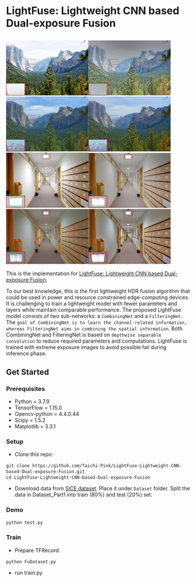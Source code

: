 # LightFuse: Lightweight CNN based Dual-exposure Fusion
## 
<img src="https://github.com/Taichi-Pink/LightFuse-Lightweight-CNN-based-Dual-exposure-Fusion/blob/main/exposure_fusion/272_deepfuse.png" width="225"><img src="https://github.com/Taichi-Pink/LightFuse-Lightweight-CNN-based-Dual-exposure-Fusion/blob/main/exposure_fusion/272_exposure.png" width="225"><img src="https://github.com/Taichi-Pink/LightFuse-Lightweight-CNN-based-Dual-exposure-Fusion/blob/main/exposure_fusion/272_our.png" width="225"><img src="https://github.com/Taichi-Pink/LightFuse-Lightweight-CNN-based-Dual-exposure-Fusion/blob/main/exposure_fusion/272_label.png" width="225">
<img src="https://github.com/Taichi-Pink/LightFuse-Lightweight-CNN-based-Dual-exposure-Fusion/blob/main/exposure_fusion/13_deepfuse.png" width="225"><img src="https://github.com/Taichi-Pink/LightFuse-Lightweight-CNN-based-Dual-exposure-Fusion/blob/main/exposure_fusion/13_exposure.png" width="225"><img src="https://github.com/Taichi-Pink/LightFuse-Lightweight-CNN-based-Dual-exposure-Fusion/blob/main/exposure_fusion/13_our.png" width="225"><img src="https://github.com/Taichi-Pink/LightFuse-Lightweight-CNN-based-Dual-exposure-Fusion/blob/main/exposure_fusion/13_label.png" width="225">


This is the implementation for [LightFuse: Lightweight CNN based Dual-exposure Fusion]().

To our best knowledge, this is the first lightweight HDR fusion algorithm that could be used in power and resource constrained edge-computing devices. It is challenging to train a lightweight model with fewer parameters and layers while maintain comparable performance. The proposed LightFuse model consists of two sub-networks: a ```CombiningNet``` and a ```FilteringNet```. The ```goal of CombiningNet is to learn the channel-related information, whereas FilteringNet aims in combining the spatial information```. Both CombiningNet and FilteringNet is based on ```depthwise separable convolution``` to reduce required parameters and computations. LightFuse is trained with extreme exposure images to avoid possible fail during inference phase.

## Get Started
### Prerequisites
 * Python 	       = 3.7.9
 * TensorFlow     = 1.15.0
 * Opencv-python  = 4.4.0.44
 * Scipy          = 1.5.2
 * Matplotlib     = 3.3.1
  
### Setup
 * Clone this repo:
 ```
 git clone https://github.com/Taichi-Pink/LightFuse-Lightweight-CNN-based-Dual-exposure-Fusion.git
 cd LightFuse-Lightweight-CNN-based-Dual-exposure-Fusion
 ```
 * Download data from [SICE dataset](https://github.com/csjcai/SICE). Place it under ```Dataset``` folder. Split the data in Dataset_Part1 into train (80%) and test (20%) set.

### Demo
 ```
 python test.py
 ```
### Train
  * Prepare TFRecord.
  ```
  python FuDataset.py
  ```
  * run train.py


<!-- ## Citation --> 
